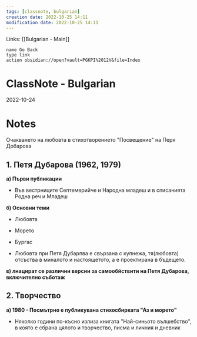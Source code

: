 ```yaml
---
tags: [classnote, bulgarian]
creation date: 2022-10-25 14:11
modification date: 2022-10-25 14:11
---
```

Links: [[Bulgarian - Main]]
```button
name Go Back
type link
action obsidian://open?vault=PGKPI%2012V&file=Index
```
# ClassNote - Bulgarian
2022-10-24

# Notes
Очакването на любовта в стихотворението "Посвещение" на Перя Добарова
## 1. Петя Дубарова (1962, 1979)
**а) Първи публикации**
- Във вестрниците Септемврийче и Народна младеш и в списанията Родна реч и Младеш

**б) Основни теми**
- Любовта
- Морето
- Бургас

- Любовта при Петя Дубарпва е свързана с купнежа, тя(любовта) отсъства в миналото и настоящетото, а е проектирана в бъдещето.

**в) лнацират се различни версии за самообйствити на Петя Дубарова, включително съботаж**

## 2. Творчество
**а) 1980 - Посмътрно е публикувана стихосбирката "Аз и морето"**
- Няколко години по-късно излиза книгата "Най-синьото вълшебство", в която е сбрана цялото и творчество, писма и личния и дневник